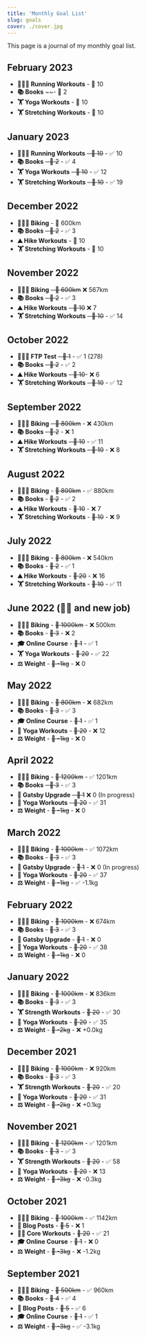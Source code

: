 ```yaml
---
title: 'Monthly Goal List'
slug: goals
cover: ./cover.jpg
---
```


This page is a journal of my monthly goal list.

## February 2023

- **🚴🏻‍♂️ Running Workouts** - 🎯 10
- **📚 Books** ~~- 🎯 2
- **🏋️ Yoga Workouts** - 🎯 10
- **🏋️ Stretching Workouts** - 🎯 10

## January 2023

- **🚴🏻‍♂️ Running Workouts** ~~- 🎯 10~~ - ✅ 10
- **📚 Books** ~~- 🎯 2~~ - ✅ 4
- **🏋️ Yoga Workouts** ~~- 🎯 10~~ - ✅ 12
- **🏋️ Stretching Workouts** ~~- 🎯 10~~ - ✅ 19

## December 2022

- **🚴🏻‍♂️ Biking** - 🎯 600km
- **📚 Books** ~~- 🎯 2~~ - ✅ 3
- **⛰️ Hike Workouts** - 🎯 10
- **🏋️ Stretching Workouts** - 🎯 10

## November 2022

- **🚴🏻‍♂️ Biking** ~~- 🎯 600km~~ ❌ 567km
- **📚 Books** ~~- 🎯 2~~ - ✅ 3
- **⛰️ Hike Workouts** ~~- 🎯 10~~ ❌ 7
- **🏋️ Stretching Workouts** ~~- 🎯 10~~ - ✅ 14

## October 2022

- **🚴🏻‍♂️ FTP Test**  ~~- 🎯 1~~ - ✅ 1 (278)
- **📚 Books** ~~- 🎯 2~~ - ✅ 2
- **⛰️ Hike Workouts** ~~- 🎯 10~~- ❌ 6
- **🏋️ Stretching Workouts** ~~- 🎯 10~~ - ✅ 12

## September 2022

- **🚴🏻‍♂️ Biking** ~~- 🎯 800km~~ - ❌ 430km
- **📚 Books** ~~- 🎯 2~~ - ❌ 1
- **⛰️ Hike Workouts** ~~- 🎯 10~~ - ✅ 11
- **🏋️ Stretching Workouts** ~~- 🎯 10~~ - ❌ 8

## August 2022

- **🚴🏻‍♂️ Biking** - ~~🎯 800km~~ - ✅ 880km
- **📚 Books** - ~~🎯 2~~ - ✅ 2
- **⛰️ Hike Workouts** - ~~🎯 10~~ - ❌ 7
- **🏋️ Stretching Workouts** - ~~🎯 10~~ - ❌ 9

## July 2022

- **🚴🏻‍♂️ Biking** - ~~🎯 800km~~ - ❌ 540km
- **📚 Books** - ~~🎯 2~~ - ✅ 1
- **⛰️ Hike Workouts** - ~~🎯 20~~ - ❌ 16
- **🏋️ Stretching Workouts** - ~~🎯 10~~ - ✅ 11

## June 2022 (🤢🤢 and new job)

- **🚴🏻‍♂️ Biking** - ~~🎯 1000km~~ - ❌ 500km
- **📚 Books** - ~~🎯 3~~ - ❌ 2
- **🎓 Online Course** - ~~🎯 1~~ - ✅ 1
- **🏋️ Yoga Workouts** - ~~🎯 20~~ - ✅ 22
- **⚖️ Weight** - ~~🎯 -1kg~~ - ❌ 0

## May 2022

- **🚴🏻‍♂️ Biking** - ~~🎯 800km~~ - ❌ 682km
- **📚 Books** - ~~🎯 3~~ - ✅ 3
- **🎓 Online Course** - ~~🎯 1~~ - ✅ 1
- **🧘 Yoga Workouts** - ~~🎯 20~~ - ❌ 12
- **⚖️ Weight** - ~~🎯 -1kg~~ - ❌ 0

## April 2022

- **🚴🏻‍♂️ Biking** - ~~🎯 1200km~~ - ✅ 1201km
- **📚 Books** ~~- 🎯 3~~ - ✅ 3
- **📝 Gatsby Upgrade** ~~- 🎯 1~~ ❌ 0 (In progress)
- **🧘 Yoga Workouts** ~~- 🎯 20~~ - ✅ 31
- **⚖️ Weight** - ~~🎯 -1kg~~ - ❌ 0

## March 2022

- **🚴🏻‍♂️ Biking** - ~~🎯 1000km~~ - ✅ 1072km
- **📚 Books** - ~~🎯 3~~ - ✅ 3
- **📝 Gatsby Upgrade** - ~~🎯 1~~ - ❌ 0 (In progress)
- **🧘 Yoga Workouts** - ~~🎯 20~~ - ✅ 37
- **⚖️ Weight** - ~~🎯 -1kg~~ - ✅ -1.1kg

## February 2022

- **🚴🏻‍♂️ Biking** - ~~🎯 1000km~~ - ❌ 674km
- **📚 Books** - ~~🎯 3~~ - ✅ 3
- **📝 Gatsby Upgrade** - ~~🎯 1~~ - ❌ 0
- **🧘 Yoga Workouts** - ~~🎯 20~~ - ✅ 38
- **⚖️ Weight** - ~~🎯 -1kg~~ - ❌ 0

## January 2022

- **🚴🏻‍♂️ Biking** - ~~🎯 1000km~~ - ❌ 836km
- **📚 Books** - ~~🎯 3~~ - ✅ 3
- **🏋️ Strength Workouts** - ~~🎯 20~~ - ✅ 30
- **🧘 Yoga Workouts** - ~~🎯 20~~ - ✅ 35
- **⚖️ Weight** - ~~🎯 -2kg~~ - ❌ +0.0kg

## December 2021

- **🚴🏻‍♂️ Biking** - ~~🎯 1000km~~ - ❌ 920km
- **📚 Books** - ~~🎯 3~~ - ✅ 3
- **🏋️ Strength Workouts** - ~~🎯 20~~ - ✅ 20
- **🧘 Yoga Workouts** - ~~🎯 20~~ - ✅ 31
- **⚖️ Weight** - ~~🎯 -2kg~~ - ❌ +0.1kg

## November 2021

- **🚴🏻‍♂️ Biking** - ~~🎯 1200km~~ - ✅ 1201km
- **📚 Books** - ~~🎯 3~~ - ✅ 3
- **🏋️ Strength Workouts** - ~~🎯 20~~ - ✅ 58
- **🧘 Yoga Workouts** - ~~🎯 20~~ - ❌ 13
- **⚖️ Weight** - ~~🎯 -3kg~~ - ❌ -0.3kg

## October 2021

- **🚴🏻‍♂️ Biking** - ~~🎯 1000km~~ - ✅ 1142km
- **📝 Blog Posts** - ~~🎯 5~~ - ❌ 1
- **🧘‍♂️ Core Workouts** - ~~🎯 20~~ - ✅ 21
- **🎓 Online Course** - ~~🎯 1~~ - ❌ 0
- **⚖️ Weight** - ~~🎯 -3kg~~ - ❌ -1.2kg

## September 2021

- **🚴🏻‍♂️ Biking** - ~~🎯 500km~~ - ✅ 960km
- **📚 Books** - ~~🎯 4~~ - ✅ 4
- **📝 Blog Posts** - ~~🎯 5~~ - ✅ 6
- **🎓 Online Course** - ~~🎯 1~~ - ✅ 1
- **⚖️ Weight** - ~~🎯 -3kg~~ - ✅ -3.1kg

